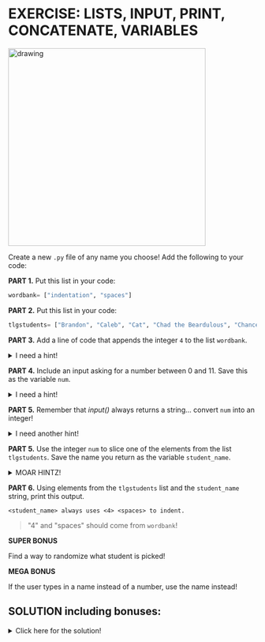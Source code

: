 # EXERCISE: LISTS, INPUT, PRINT, CONCATENATE, VARIABLES

<img src="https://i.redd.it/wk843smkri441.jpg" alt="drawing" width="400"/>

Create a new `.py` file of any name you choose! Add the following to your code:

**PART 1.** Put this list in your code:   

```python
wordbank= ["indentation", "spaces"] 
```

**PART 2.** Put this list in your code:   

```python
tlgstudents= ["Brandon", "Caleb", "Cat", "Chad the Beardulous", "Chance", "Chris", "Jessica", "Jorge", "Joshua", "Justin", "Lui", "Stephen"]
```
    
**PART 3.** Add a line of code that appends the integer `4` to the list `wordbank`.

<details>
<summary>I need a hint!</summary>
<br>
    
    wordbank.append(4)
</details>

**PART 4.** Include an input asking for a number between 0 and 11. Save this as the variable `num`.

<details>
<summary>I need a hint!</summary>
<br>
    
    num= input("Pick a student number!")
</details>

**PART 5.** Remember that *input()* always returns a string... convert `num` into an integer!

<details>
<summary>I need another hint!</summary>
<br>
    
    num= int(input("Pick a student number!"))
</details>

**PART 5.** Use the integer `num` to slice one of the elements from the list `tlgstudents`. Save the name you return as the variable `student_name`.

<details>
<summary>MOAR HINTZ!</summary>
<br>
    
    choice= int(input("Pick a student number!"))
    student_name= tlgstudents[choice]
</details>

**PART 6.** Using elements from the `tlgstudents` list and the `student_name` string, print this output.

```
<student_name> always uses <4> <spaces> to indent.
```
> "4" and "spaces" should come from `wordbank`!

**SUPER BONUS**

Find a way to randomize what student is picked!

**MEGA BONUS**

If the user types in a name instead of a number, use the name instead!

## SOLUTION including bonuses:

<details>
<summary>Click here for the solution!</summary>
    
```python
# the choice() function from the random module
# will choose a random element from a list
import random

wordbank= ["indentation", "spaces"]

tlgstudents= ["Brandon", "Caleb", "Cat", "Chad the Beardulous", "Chance", "Chris", "Jessica", "Jorge", "Joshua", "Justin", "Lui", "Stephen"]

# this will add the integer 4 to the wordbank list
wordbank.append(4)

# using """three quotes""" creates a multi-line doc string
# in other words, a string that uses line breaks instead of /n
print("""Do one of the following:
        - Enter a number between 0 and 11
        - Type in a student's name
        - Type in the word 'random'""")

# save the user's input as the variable "choice"
choice= input(">")

# if the number entered by the user can be
# cleanly converted to an integer:
if choice.isdigit():
    # convert string to integer and slice the list
    # save the returned name as "name"
    name= tlgstudents[int(choice)]

# if the name chosen is actually in the list of students:
elif choice in tlgstudents:
    # assign that name as the variable "name"
    name= choice

else:
    # if none of the above is true, use the choice()
    # function to grab a random name and save it as "name"
    name= random.choice(tlgstudents)

# Use an f-string to neatly combine these elements into a sentence.
print(f"{name} always uses {wordbank[2]} {wordbank[1]} to indent.")
```
    
</details>
